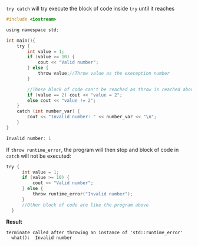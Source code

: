 
``try catch`` will try execute the block of code inside ``try`` until it reaches

```c
#include <iostream>

using namespace std;

int main(){
    try {
        int value = 1;
        if (value >= 10) {
            cout << "Valid number";
        } else {
            throw value;//Throw value as the exeception number
        }

        //Those block of code can't be reached as throw is reached above
        if (value == 2) cout << "value = 2";
        else cout << "value != 2";
    }
    catch (int number_var) {
        cout << "Invalid number: " << number_var << "\n";
    }
}
```

```c
Invalid number: 1
```

If ``throw runtime_error``, the program will then stop and block of code in ``catch`` will not be executed:

```c
try {
      int value = 1;
      if (value >= 10) {
          cout << "Valid number";
      } else {
          throw runtime_error("Invalid number");
      }
      //Other block of code are like the program above
  }
```
**Result**

```
terminate called after throwing an instance of 'std::runtime_error'
  what():  Invalid number
```
